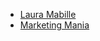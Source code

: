 - [Laura Mabille](https://lauramabille.teachable.com/)
- [Marketing Mania](https://marketingmania.schoolmaker.co/products)

